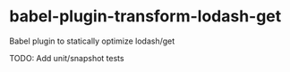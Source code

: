 # babel-plugin-transform-lodash-get
Babel plugin to statically optimize lodash/get

TODO: Add unit/snapshot tests
